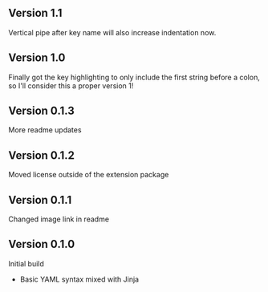 ## Version 1.1
Vertical pipe after key name will also increase indentation now.

## Version 1.0
Finally got the key highlighting to only include the first string before a colon, so I'll consider this a proper version 1!

## Version 0.1.3
More readme updates

## Version 0.1.2
Moved license outside of the extension package

## Version 0.1.1
Changed image link in readme

## Version 0.1.0

Initial build
- Basic YAML syntax mixed with Jinja